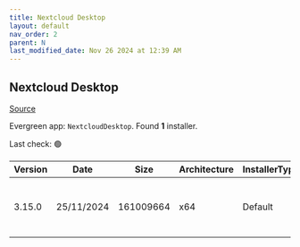 ```yaml
---
title: Nextcloud Desktop
layout: default
nav_order: 2
parent: N
last_modified_date: Nov 26 2024 at 12:39 AM
---
```


## Nextcloud Desktop

[Source](https://github.com/nextcloud-releases/desktop)

Evergreen app: `NextcloudDesktop`. Found **1** installer.

Last check: 🟢

| Version | Date       | Size      | Architecture | InstallerType | Type | URI                                                                                                                                                                                                  |
| ------- | ---------- | --------- | ------------ | ------------- | ---- | ---------------------------------------------------------------------------------------------------------------------------------------------------------------------------------------------------- |
| 3.15.0  | 25/11/2024 | 161009664 | x64          | Default       | msi  | [https://github.com/nextcloud-releases/desktop/releases/download/v3.15.0/Nextcloud-3.15.0-x64.msi](https://github.com/nextcloud-releases/desktop/releases/download/v3.15.0/Nextcloud-3.15.0-x64.msi) |
